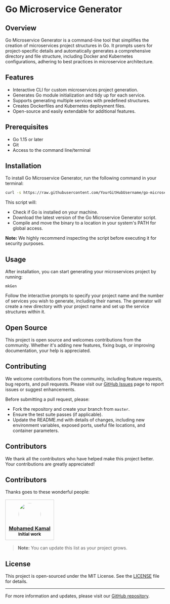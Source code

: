 # Go Microservice Generator

## Overview
Go Microservice Generator is a command-line tool that simplifies the creation of microservices project structures in Go. It prompts users for project-specific details and automatically generates a comprehensive directory and file structure, including Docker and Kubernetes configurations, adhering to best practices in microservice architecture.

## Features
- Interactive CLI for custom microservices project generation.
- Generates Go module initialization and tidy up for each service.
- Supports generating multiple services with predefined structures.
- Creates Dockerfiles and Kubernetes deployment files.
- Open-source and easily extendable for additional features.

## Prerequisites
- Go 1.15 or later
- Git
- Access to the command line/terminal

## Installation

To install Go Microservice Generator, run the following command in your terminal:

```bash
curl -s https://raw.githubusercontent.com/YourGitHubUsername/go-microservice-generator/main/install-mkGen.sh | bash
```

This script will:
- Check if Go is installed on your machine.
- Download the latest version of the Go Microservice Generator script.
- Compile and move the binary to a location in your system's PATH for global access.

**Note:** We highly recommend inspecting the script before executing it for security purposes.

## Usage

After installation, you can start generating your microservices project by running:

```
mkGen
```

Follow the interactive prompts to specify your project name and the number of services you wish to generate, including their names. The generator will create a new directory with your project name and set up the service structures within it.

## Open Source

This project is open source and welcomes contributions from the community. Whether it's adding new features, fixing bugs, or improving documentation, your help is appreciated.

## Contributing

We welcome contributions from the community, including feature requests, bug reports, and pull requests. Please visit our [GitHub Issues](https://github.com/mkmbhs/mkgen/issues) page to report issues or suggest enhancements.

Before submitting a pull request, please:
- Fork the repository and create your branch from `master`.
- Ensure the test suite passes (if applicable).
- Update the README.md with details of changes, including new environment variables, exposed ports, useful file locations, and container parameters.

## Contributors

We thank all the contributors who have helped make this project better. Your contributions are greatly appreciated!

## Contributors

Thanks goes to these wonderful people:

<table>
    <tr>
        <td align="center" style="padding:10px; border:1px solid #ccc;">
            <a href="https://github.com/mkmbhs">
                <img src="https://github.com/mkmbhs.png?size=70" width="70" height="70" style="border-radius:50%;">
                <br>
                <b>Mohamed Kamal</b>
            </a>
            <br>
            <sub><b>Initial work</b></sub>
        </td>
    </tr>
</table>

> **Note:** You can update this list as your project grows.

## License

This project is open-sourced under the MIT License. See the [LICENSE](LICENSE) file for details.

---

For more information and updates, please visit our [GitHub repository](https://github.com/mkmbhs/go-microservice-generator).

